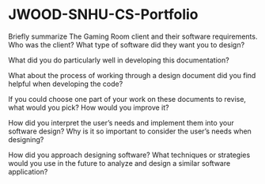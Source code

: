 # JWOOD-SNHU-CS-Portfolio

Briefly summarize The Gaming Room client and their software requirements. Who was the client? What type of software did they want you to design?


What did you do particularly well in developing this documentation?


What about the process of working through a design document did you find helpful when developing the code?


If you could choose one part of your work on these documents to revise, what would you pick? How would you improve it?


How did you interpret the user’s needs and implement them into your software design? Why is it so important to consider the user’s needs when designing?


How did you approach designing software? What techniques or strategies would you use in the future to analyze and design a similar software application?

